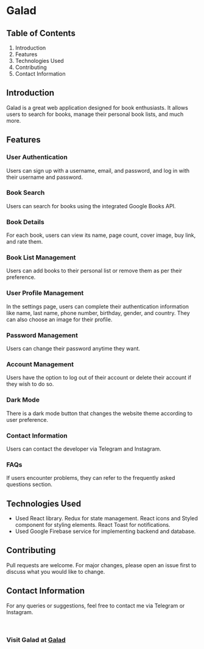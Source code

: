 # Galad

## Table of Contents
1. Introduction
2. Features
3. Technologies Used
4. Contributing
5. Contact Information

## Introduction
Galad is a great web application designed for book enthusiasts. It allows users to search for books, manage their personal book lists, and much more.


## Features

### User Authentication
Users can sign up with a username, email, and password, and log in with their username and password.

### Book Search
Users can search for books using the integrated Google Books API.

### Book Details
For each book, users can view its name, page count, cover image, buy link, and rate them.

### Book List Management
Users can add books to their personal list or remove them as per their preference.

### User Profile Management
In the settings page, users can complete their authentication information like name, last name, phone number, birthday, gender, and country. They can also choose an image for their profile.

### Password Management
Users can change their password anytime they want.

### Account Management
Users have the option to log out of their account or delete their account if they wish to do so.

### Dark Mode
There is a dark mode button that changes the website theme according to user preference.

### Contact Information
Users can contact the developer via Telegram and Instagram.

### FAQs
If users encounter problems, they can refer to the frequently asked questions section.

## Technologies Used

- Used React library. Redux for state management. React icons and Styled component for styling elements. React Toast for notifications.
- Used Google Firebase service for implementing backend and database.


## Contributing

Pull requests are welcome. For major changes, please open an issue first to discuss what you would like to change.


## Contact Information


For any queries or suggestions, feel free to contact me via Telegram or Instagram.

</br>

### Visit Galad at [Galad](https://galad.netlify.app/)
